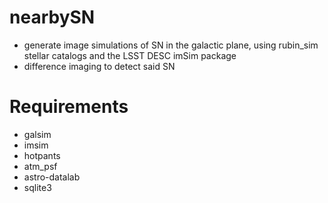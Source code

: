 # nearbySN

- generate image simulations of SN in the galactic plane, using rubin_sim stellar catalogs and the LSST DESC imSim package
- difference imaging to detect said SN

Requirements
============
- galsim
- imsim
- hotpants
- atm_psf
- astro-datalab
- sqlite3
